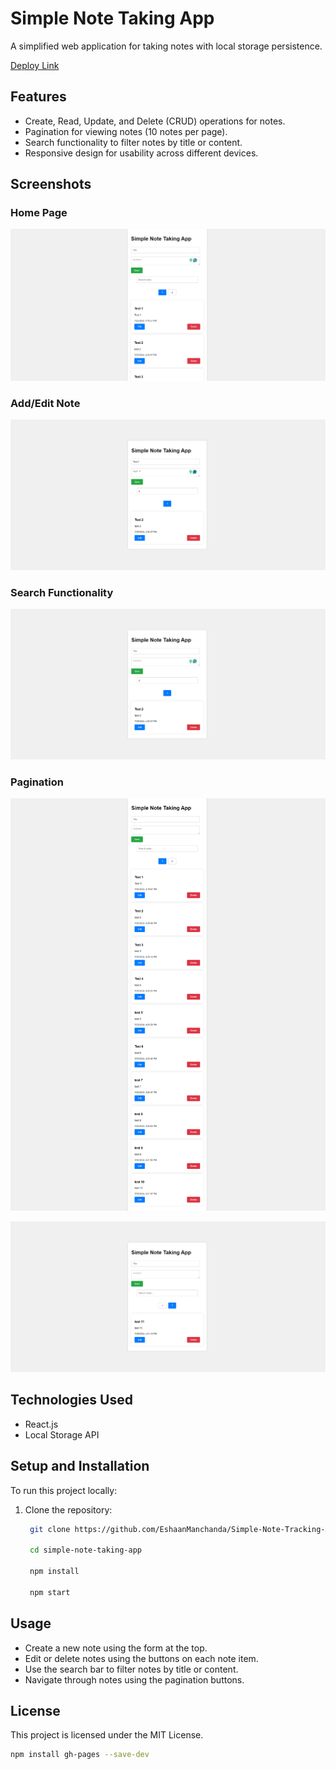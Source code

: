 # Simple Note Taking App
A simplified web application for taking notes with local storage persistence.

[Deploy Link](https://main--simple-note-tracking-app.netlify.app/)

## Features
- Create, Read, Update, and Delete (CRUD) operations for notes.
- Pagination for viewing notes (10 notes per page).
- Search functionality to filter notes by title or content.
- Responsive design for usability across different devices.


## Screenshots

### Home Page
![Home Page](public/img/screenshot_home.png)

### Add/Edit Note
![Add/Edit Note](public/img/screenshot_add_edit.png)

### Search Functionality
![Search Functionality](public/img/screenshot_search.png)

### Pagination
![Pagination 1](public/img/screenshot_pagination1.png)

![Pagination 2](public/img/screenshot_pagination2.png)

## Technologies Used
- React.js
- Local Storage API

## Setup and Installation
To run this project locally:
1. Clone the repository:
   ```bash
    git clone https://github.com/EshaanManchanda/Simple-Note-Tracking-App.git

    cd simple-note-taking-app

    npm install

    npm start

## Usage
- Create a new note using the form at the top.
- Edit or delete notes using the buttons on each note item.
- Use the search bar to filter notes by title or content.
- Navigate through notes using the pagination buttons.


## License
This project is licensed under the MIT License.

```bash
npm install gh-pages --save-dev


